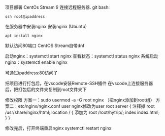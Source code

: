 项目部署
CentOs Stream 9
连接远程服务器. git bash:

```
ssh root@ipaddress
```



在服务器中安装nginx
安装nginx
(Ubuntu)

```
apt install nginx
```

默认访问80端口
CentOS Stream自带dnf



启动nginx：systemctl start nginx
查看状态：systemctl status nginx
系统启动nginx：systemctl enable nginx



可通过ipaddress:80访问了



把项目进行打包后，在vscode安装Remote-SSH插件
在vscode上连接服务器后，把打包后的文件夹复制到root文件夹下



修改权限
方案一：sudo usermod -a -G root nginx  （把nginx添加到root组）
方案二：etc/nginx/nginx.conf
user nginx修改为user root
server {
注释掉  root /usr/share/nginx/html; 
  location / { 添加为
    root /root/hytrip/;
    index index.html;
  }
}

修改完后，打开终端重启nginx  systemctl restart nginx